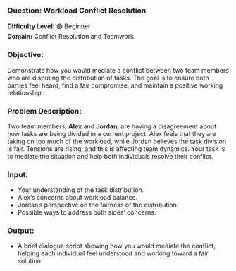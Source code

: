 ### **Question: Workload Conflict Resolution**

**Difficulty Level:** 🟢 Beginner  
**Domain:** Conflict Resolution and Teamwork

### **Objective:**

Demonstrate how you would mediate a conflict between two team members who are disputing the distribution of tasks. The goal is to ensure both parties feel heard, find a fair compromise, and maintain a positive working relationship.

### **Problem Description:**

Two team members, **Alex** and **Jordan**, are having a disagreement about how tasks are being divided in a current project. Alex feels that they are taking on too much of the workload, while Jordan believes the task division is fair. Tensions are rising, and this is affecting team dynamics. Your task is to mediate the situation and help both individuals resolve their conflict.

### **Input:**

- Your understanding of the task distribution.
- Alex’s concerns about workload balance.
- Jordan’s perspective on the fairness of the distribution.
- Possible ways to address both sides’ concerns.

### **Output:**

- A brief dialogue script showing how you would mediate the conflict, helping each individual feel understood and working toward a fair solution.
